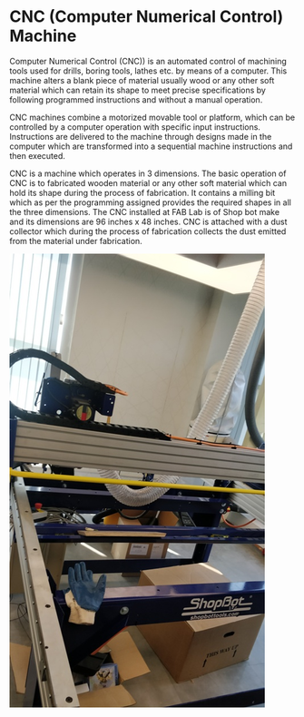 # CNC (Computer Numerical Control) Machine

Computer Numerical Control (CNC)) is an automated control of machining tools used for drills, boring tools, lathes etc. by means of a computer. This machine alters a blank piece of material usually wood or any other soft material which can retain its shape to meet precise specifications by following programmed instructions and without a manual operation.

CNC machines combine a motorized movable tool or platform, which can be controlled by a computer operation with specific input instructions. Instructions are delivered to the machine through designs made in the computer which are transformed into a sequential machine instructions and then executed.

CNC is a machine which operates in 3 dimensions. The basic operation of CNC is to fabricated wooden material or any other soft material which can hold its shape during the process of fabrication. It contains a milling bit which as per the programming assigned provides the required shapes in all the three dimensions. The CNC installed at FAB Lab is of Shop bot make and its dimensions are 96 inches x 48 inches. CNC is attached with a dust collector which during the process of fabrication collects the dust emitted from the material under fabrication.

![CNC Machine](img/shopbot.jpg)
